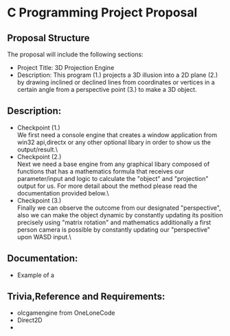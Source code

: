 # C Programming Project Proposal

## Proposal Structure
The proposal will include the following sections:
* Project Title: 3D Projection Engine 
* Description: This program (1.) projects a 3D illusion into a 2D plane (2.) by drawing inclined or declined lines from  coordinates or vertices in a certain angle from a perspective point (3.) to make a 3D object.


## Description:
* Checkpoint (1.) \
We first need a console engine that creates a window application from win32 api,directx or any other optional libary in order to show us the output/result.\
* Checkpoint (2.)\
Next we need a base engine from any graphical libary composed of functions that has a mathematics formula that receives our parameter/input and logic to calculate the "object" and  "projection" output for us. For more detail about the method please read the documentation provided below.\
* Checkpoint (3.)\
Finally we can observe the outcome from our designated "perspective", also we can make the object dynamic by constantly updating its position precisely using "matrix rotation" and mathematics additionally a first person camera is possible by constantly updating our "perspective" upon WASD input.\


## Documentation:
* Example of a 

## Trivia,Reference and Requirements:
* olcgamengine from OneLoneCode 
* Direct2D
* 
